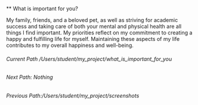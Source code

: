 ** What is important for you?

My family, friends, and a beloved pet, as well as striving for academic success and taking care of both your mental and 
physical health are all things I find important. My priorities reflect on my commitment to creating a happy and fulfilling life for myself. 
Maintaining these aspects of my life contributes to my overall happiness and well-being.

###### Current Path /Users/student/my_project/what_is_important_for_you
###### Next Path: Nothing
###### Previous Path:/Users/student/my_project/screenshots

 
